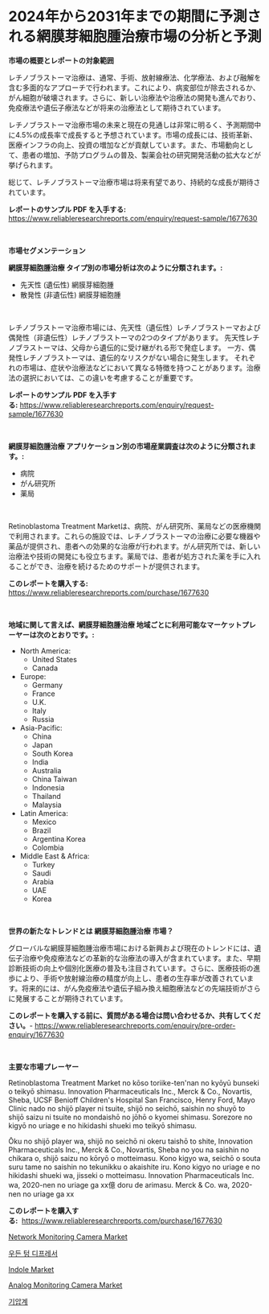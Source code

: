 <p><h1>2024年から2031年までの期間に予測される網膜芽細胞腫治療市場の分析と予測</h1></p><p><strong>市場の概要とレポートの対象範囲</strong></p>
<p><p>レチノブラストーマ治療は、通常、手術、放射線療法、化学療法、および融解を含む多面的なアプローチで行われます。これにより、病変部位が除去されるか、がん細胞が破壊されます。さらに、新しい治療法や治療法の開発も進んでおり、免疫療法や遺伝子療法などが将来の治療法として期待されています。</p><p>レチノブラストーマ治療市場の未来と現在の見通しは非常に明るく、予測期間中に4.5%の成長率で成長すると予想されています。市場の成長には、技術革新、医療インフラの向上、投資の増加などが貢献しています。また、市場動向として、患者の増加、予防プログラムの普及、製薬会社の研究開発活動の拡大などが挙げられます。</p><p>総じて、レチノブラストーマ治療市場は将来有望であり、持続的な成長が期待されています。</p></p>
<p><strong>レポートのサンプル PDF を入手する:</strong> <a href="https://www.reliableresearchreports.com/enquiry/request-sample/1677630">https://www.reliableresearchreports.com/enquiry/request-sample/1677630</a></p>
<p>&nbsp;</p>
<p><strong>市場セグメンテーション</strong></p>
<p><strong>網膜芽細胞腫治療 タイプ別の市場分析は次のように分類されます。:</strong></p>
<p><ul><li>先天性 (遺伝性) 網膜芽細胞腫</li><li>散発性 (非遺伝性) 網膜芽細胞腫</li></ul></p>
<p>&nbsp;</p>
<p><p>レチノブラストーマ治療市場には、先天性（遺伝性）レチノブラストーマおよび偶発性（非遺伝性）レチノブラストーマの2つのタイプがあります。 先天性レチノブラストーマは、父母から遺伝的に受け継がれる形で発症します。 一方、偶発性レチノブラストーマは、遺伝的なリスクがない場合に発生します。 それぞれの市場は、症状や治療法などにおいて異なる特徴を持つことがあります。治療法の選択においては、この違いを考慮することが重要です。</p></p>
<p><strong>レポートのサンプル PDF を入手する:</strong>&nbsp;<a href="https://www.reliableresearchreports.com/enquiry/request-sample/1677630">https://www.reliableresearchreports.com/enquiry/request-sample/1677630</a></p>
<p>&nbsp;</p>
<p><strong> 網膜芽細胞腫治療 アプリケーション別の市場産業調査は次のように分類されます。:</strong></p>
<p><ul><li>病院</li><li>がん研究所</li><li>薬局</li></ul></p>
<p>&nbsp;</p>
<p><p>Retinoblastoma Treatment Marketは、病院、がん研究所、薬局などの医療機関で利用されます。これらの施設では、レチノブラストーマの治療に必要な機器や薬品が提供され、患者への効果的な治療が行われます。がん研究所では、新しい治療法や技術の開発にも役立ちます。薬局では、患者が処方された薬を手に入れることができ、治療を続けるためのサポートが提供されます。</p></p>
<p><strong>このレポートを購入する:</strong>&nbsp; <a href="https://www.reliableresearchreports.com/purchase/1677630">https://www.reliableresearchreports.com/purchase/1677630</a></p>
<p>&nbsp;</p>
<p><strong>地域に関して言えば、網膜芽細胞腫治療 地域ごとに利用可能なマーケットプレーヤーは次のとおりです。:</strong></p>
<p><ul>
    <li>
        North America:
        <ul>
            <li>United States</li>
            <li>Canada</li>
        </ul>
    </li>
    <li>
        Europe:
        <ul>
            <li>Germany</li>
            <li>France</li>
            <li>U.K.</li>
            <li>Italy</li>
            <li>Russia</li>
        </ul>
    </li>
    <li>
        Asia-Pacific:
        <ul>
            <li>China</li>
            <li>Japan</li>
            <li>South Korea</li>
            <li>India</li>
            <li>Australia</li>
            <li>China Taiwan</li>
            <li>Indonesia</li>
            <li>Thailand</li>
            <li>Malaysia</li>
        </ul>
    </li>
    <li>
        Latin America:
        <ul>
            <li>Mexico</li>
            <li>Brazil</li>
            <li>Argentina Korea</li>
            <li>Colombia</li>
        </ul>
    </li>
    <li>
        Middle East & Africa:
        <ul>
            <li>Turkey</li>
            <li>Saudi</li>
            <li>Arabia</li>
            <li>UAE</li>
            <li>Korea</li>
        </ul>
    </li>
    </ul></p>
<p>&nbsp;</p>
<p><strong>世界の新たなトレンドとは 網膜芽細胞腫治療 市場？</strong></p>
<p><p>グローバルな網膜芽細胞腫治療市場における新興および現在のトレンドには、遺伝子治療や免疫療法などの革新的な治療法の導入が含まれています。また、早期診断技術の向上や個別化医療の普及も注目されています。さらに、医療技術の進歩により、手術や放射線治療の精度が向上し、患者の生存率が改善されています。将来的には、がん免疫療法や遺伝子組み換え細胞療法などの先端技術がさらに発展することが期待されています。</p></p>
<p><strong>このレポートを購入する前に、質問がある場合は問い合わせるか、共有してください。</strong>- <a href="https://www.reliableresearchreports.com/enquiry/pre-order-enquiry/1677630">https://www.reliableresearchreports.com/enquiry/pre-order-enquiry/1677630</a></p>
<p>&nbsp;</p>
<p><strong>主要な市場プレーヤー</strong></p>
<p><p>Retinoblastoma Treatment Market no kōso toriike-ten'nan no kyōyū bunseki o teikyō shimasu. Innovation Pharmaceuticals Inc., Merck & Co., Novartis, Sheba, UCSF Benioff Children's Hospital San Francisco, Henry Ford, Mayo Clinic nado no shijō player ni tsuite, shijō no seichō, saishin no shuyō to shijō saizu ni tsuite no mondaishō no jōhō o kyomei shimasu. Sorezore no kigyō no uriage e no hikidashi shueki mo teikyō shimasu.</p><p>Ōku no shijō player wa, shijō no seichō ni okeru taishō to shite, Innovation Pharmaceuticals Inc., Merck & Co., Novartis, Sheba no you na saishin no chikara o, shijō saizu no kōryō o motteimasu. Kono kigyo wa, seichō o souta suru tame no saishin no tekunikku o akaishite iru. Kono kigyo no uriage e no hikidashi shueki wa, jisseki o motteimasu. Innovation Pharmaceuticals Inc. wa, 2020-nen no uriage ga xx億 doru de arimasu. Merck & Co. wa, 2020-nen no uriage ga xx</p></p>
<p><strong>このレポートを購入する:</strong>&nbsp;&nbsp;<a href="https://www.reliableresearchreports.com/purchase/1677630">https://www.reliableresearchreports.com/purchase/1677630</a></p>
<p><p><a href="https://spotless-saver-8fd.notion.site/Global-Network-Monitoring-Camera-Market-Size-and-Market-Trends-Insights-and-Projections-from-2024-t-23336ab4ca7740ebbc97e84fbf9f08ae">Network Monitoring Camera Market</a></p><p><a href="https://medium.com/@nicolereedvwb97hdh8byvmyr/%EB%AA%A9%EC%9E%AC-%ED%98%80-%EC%A7%84%EC%95%95%EA%B8%B0-%EC%8B%9C%EC%9E%A5-%EC%84%B1%EA%B3%B5%EC%A0%81%EC%9D%B8-%EB%B9%84%EC%A6%88%EB%8B%88%EC%8A%A4-%EC%A0%84%EB%9E%B5%EC%9D%98-%EC%97%B4%EC%87%A0-2031%EB%85%84%EA%B9%8C%EC%A7%80-%EC%98%88%EC%B8%A1-52723f35de8e">우든 텅 디프레서</a></p><p><a href="https://view.publitas.com/reportprime-1/indole-market-size-growth-outlook-from-2024-to-2031-projecting-at-markets-trends-analysis-by-application-regional-outlook-and-revenue/">Indole Market</a></p><p><a href="https://cautious-neon-760.notion.site/Analog-Monitoring-Camera-Market-Size-Growth-and-Forecast-from-2024-2031-77ab782503d34fc8a05615cee2caba77">Analog Monitoring Camera Market</a></p><p><a href="https://medium.com/@nicolereedvwb97hdh8byvmyr/%EB%B0%94%EB%A1%9C%ED%8F%AC%EB%8F%84%EB%AF%B8%ED%84%B0-%EC%8B%9C%EC%9E%A5-%EB%B3%B4%EA%B3%A0%EC%84%9C%EB%8A%94-%EC%9D%B4-%EC%8B%9C%EC%9E%A5%EC%9D%98-%EC%B5%9C%EC%8B%A0-%ED%8A%B8%EB%A0%8C%EB%93%9C%EC%99%80-%EC%84%B1%EC%9E%A5-%EA%B8%B0%ED%9A%8C%EB%A5%BC-%EB%B3%B4%EC%97%AC%EC%A4%8D%EB%8B%88%EB%8B%A4-c8e458dc1185">기압계</a></p></p>